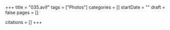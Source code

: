 +++
title = "035.avif"
tags = ["Photos"]
categories = []
startDate = ""
draft = false
pages = []

citations = []
+++
